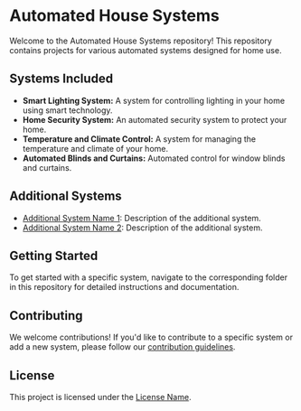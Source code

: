 # Automated House Systems

Welcome to the Automated House Systems repository! This repository contains projects for various automated systems designed for home use.

## Systems Included

- **Smart Lighting System:** A system for controlling lighting in your home using smart technology.
- **Home Security System:** An automated security system to protect your home.
- **Temperature and Climate Control:** A system for managing the temperature and climate of your home.
- **Automated Blinds and Curtains:** Automated control for window blinds and curtains.

## Additional Systems

- [Additional System Name 1](additional_system_link): Description of the additional system.
- [Additional System Name 2](additional_system_link): Description of the additional system.

## Getting Started

To get started with a specific system, navigate to the corresponding folder in this repository for detailed instructions and documentation.

## Contributing

We welcome contributions! If you'd like to contribute to a specific system or add a new system, please follow our [contribution guidelines](link_to_contributing_guidelines).

## License

This project is licensed under the [License Name](link_to_license).


